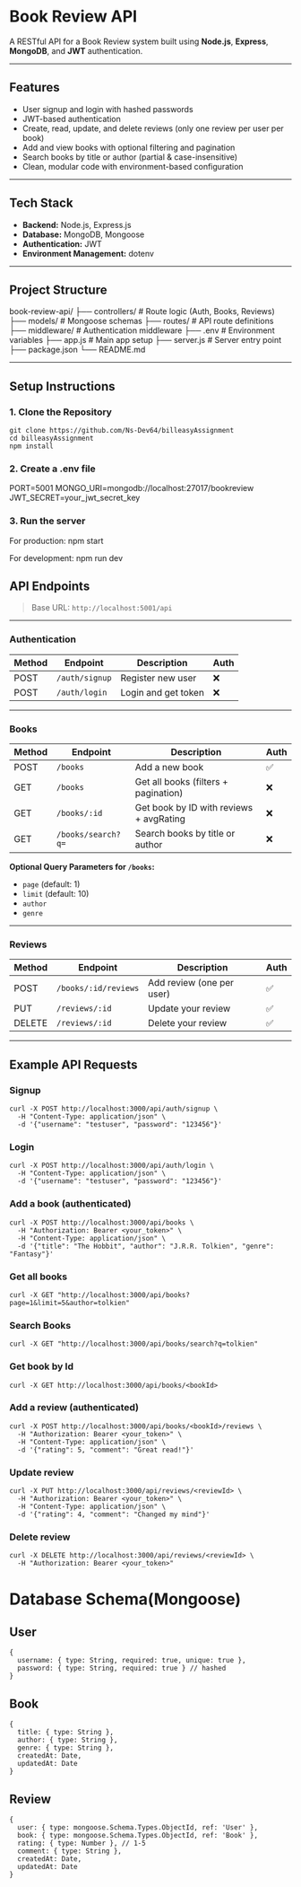 #  Book Review API

A RESTful API for a Book Review system built using **Node.js**, **Express**, **MongoDB**, and **JWT** authentication.

---

##  Features

- User signup and login with hashed passwords
- JWT-based authentication
- Create, read, update, and delete reviews (only one review per user per book)
- Add and view books with optional filtering and pagination
- Search books by title or author (partial & case-insensitive)
- Clean, modular code with environment-based configuration

---

##  Tech Stack

- **Backend:** Node.js, Express.js
- **Database:** MongoDB, Mongoose
- **Authentication:** JWT
- **Environment Management:** dotenv

---

##  Project Structure

book-review-api/
├── controllers/ # Route logic (Auth, Books, Reviews)
├── models/ # Mongoose schemas
├── routes/ # API route definitions
├── middleware/ # Authentication middleware
├── .env # Environment variables
├── app.js # Main app setup
├── server.js # Server entry point
├── package.json
└── README.md

---

##  Setup Instructions

### 1. Clone the Repository

```
git clone https://github.com/Ns-Dev64/billeasyAssignment
cd billeasyAssignment
npm install
```

### 2. Create a .env file

PORT=5001
MONGO_URI=mongodb://localhost:27017/bookreview
JWT_SECRET=your_jwt_secret_key


### 3. Run the server

For production: npm start

For development: npm run dev


##  API Endpoints

> Base URL: `http://localhost:5001/api`

---

###  Authentication

| Method | Endpoint       | Description         | Auth |
|--------|----------------|---------------------|------|
| POST   | `/auth/signup` | Register new user   | ❌   |
| POST   | `/auth/login`  | Login and get token | ❌   |

---

###  Books

| Method | Endpoint            | Description                             | Auth |
|--------|---------------------|-----------------------------------------|------|
| POST   | `/books`            | Add a new book                          | ✅   |
| GET    | `/books`            | Get all books (filters + pagination)    | ❌   |
| GET    | `/books/:id`        | Get book by ID with reviews + avgRating | ❌   |
| GET    | `/books/search?q=`  | Search books by title or author         | ❌   |

**Optional Query Parameters for `/books`:**
- `page` (default: 1)
- `limit` (default: 10)
- `author`
- `genre`

---

###  Reviews

| Method | Endpoint                    | Description                | Auth |
|--------|-----------------------------|----------------------------|------|
| POST   | `/books/:id/reviews`        | Add review (one per user)  | ✅   |
| PUT    | `/reviews/:id`              | Update your review         | ✅   |
| DELETE | `/reviews/:id`              | Delete your review         | ✅   |

---

##  Example API Requests

###  Signup
```
curl -X POST http://localhost:3000/api/auth/signup \
  -H "Content-Type: application/json" \
  -d '{"username": "testuser", "password": "123456"}'
```

### Login
```
curl -X POST http://localhost:3000/api/auth/login \
  -H "Content-Type: application/json" \
  -d '{"username": "testuser", "password": "123456"}'
```

### Add a book (authenticated)
```
curl -X POST http://localhost:3000/api/books \
  -H "Authorization: Bearer <your_token>" \
  -H "Content-Type: application/json" \
  -d '{"title": "The Hobbit", "author": "J.R.R. Tolkien", "genre": "Fantasy"}'
```

### Get all books
```
curl -X GET "http://localhost:3000/api/books?page=1&limit=5&author=tolkien"
```

### Search Books
```
curl -X GET "http://localhost:3000/api/books/search?q=tolkien"
```


### Get book by Id
```
curl -X GET http://localhost:3000/api/books/<bookId>
```

### Add a review (authenticated)
```
curl -X POST http://localhost:3000/api/books/<bookId>/reviews \
  -H "Authorization: Bearer <your_token>" \
  -H "Content-Type: application/json" \
  -d '{"rating": 5, "comment": "Great read!"}'
```

### Update review 
```
curl -X PUT http://localhost:3000/api/reviews/<reviewId> \
  -H "Authorization: Bearer <your_token>" \
  -H "Content-Type: application/json" \
  -d '{"rating": 4, "comment": "Changed my mind"}'
```

### Delete review
```
curl -X DELETE http://localhost:3000/api/reviews/<reviewId> \
  -H "Authorization: Bearer <your_token>"
```

# Database Schema(Mongoose)

## User
```
{
  username: { type: String, required: true, unique: true },
  password: { type: String, required: true } // hashed
}
```

## Book
```
{
  title: { type: String },
  author: { type: String },
  genre: { type: String },
  createdAt: Date,
  updatedAt: Date
}
```

## Review
```
{
  user: { type: mongoose.Schema.Types.ObjectId, ref: 'User' },
  book: { type: mongoose.Schema.Types.ObjectId, ref: 'Book' },
  rating: { type: Number }, // 1-5
  comment: { type: String },
  createdAt: Date,
  updatedAt: Date
}
```
